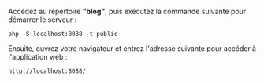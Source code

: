 Accédez au répertoire **"blog"**, puis exécutez la commande suivante pour démarrer le serveur :
```
php -S localhost:8088 -t public
```

Ensuite, ouvrez votre navigateur et entrez l'adresse suivante pour accéder à l'application web :
```
http://localhost:8088/
```
